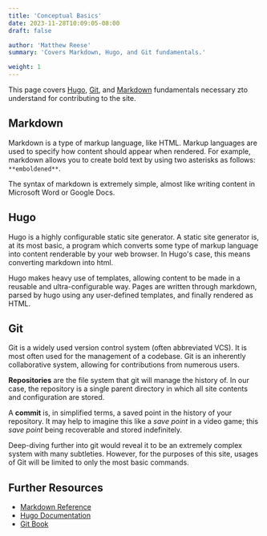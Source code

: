 ```yaml
---
title: 'Conceptual Basics'
date: 2023-11-28T10:09:05-08:00
draft: false

author: 'Matthew Reese'
summary: 'Covers Markdown, Hugo, and Git fundamentals.'

weight: 1
---
```


This page covers [Hugo](#hugo), [Git](#git), and [Markdown](#markdown) fundamentals necessary zto understand for contributing to the site.

## Markdown

Markdown is a type of markup language, like HTML. Markup languages are used to specify how content should appear when rendered. For example, markdown allows you to create bold text by using two asterisks as follows: `**emboldened**`.

The syntax of markdown is extremely simple, almost like writing content in Microsoft Word or Google Docs.

## Hugo

Hugo is a highly configurable static site generator. A static site generator is, at its most basic, a program which converts some type of markup language into content renderable by your web browser. In Hugo's case, this means converting markdown into html.

Hugo makes heavy use of templates, allowing content to be made in a reusable and ultra-configurable way. Pages are written through markdown, parsed by hugo using any user-defined templates, and finally rendered as HTML.

## Git

Git is a widely used version control system \(often abbreviated VCS\). It is most often used for the management of a codebase. Git is an inherently collaborative system, allowing for contributions from numerous users.

**Repositories** are the file system that git will manage the history of. In our case, the repository is a single parent directory in which all site contents and configuration are stored.

A **commit** is, in simplified terms, a saved point in the history of your repository. It may help to imagine this like a *save point* in a video game; this *save point* being recoverable and stored indefinitely.

Deep-diving further into git would reveal it to be an extremely complex system with many subtleties. However, for the purposes of this site, usages of Git will be limited to only the most basic commands.

## Further Resources

- [Markdown Reference](/reference/markdown)
- [Hugo Documentation](https://gohugo.io/documentation/)
- [Git Book](https://git-scm.com/book/en/v2)